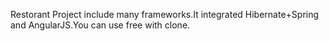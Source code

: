 Restorant Project include many frameworks.It integrated Hibernate+Spring and AngularJS.You can use free with clone.
